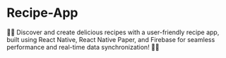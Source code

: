 # Recipe-App
🍲📱 Discover and create delicious recipes with a user-friendly recipe app, built using React Native, React Native Paper, and Firebase for seamless performance and real-time data synchronization! 🚀🔥
